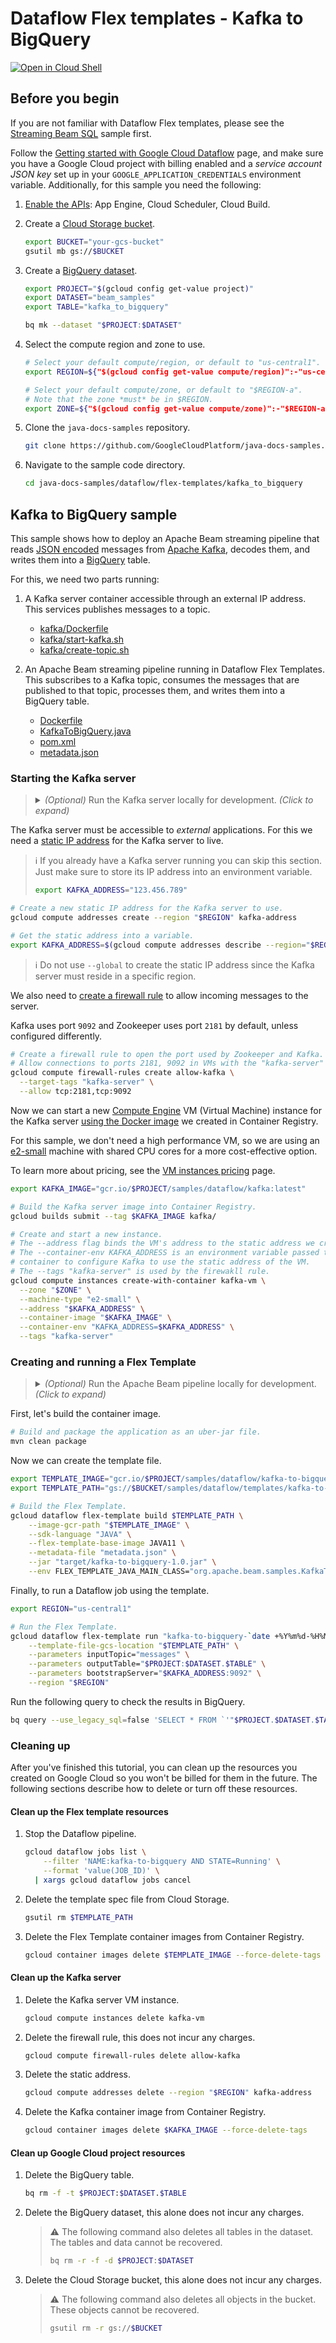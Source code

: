 # Dataflow Flex templates - Kafka to BigQuery

[![Open in Cloud Shell](http://gstatic.com/cloudssh/images/open-btn.svg)](https://console.cloud.google.com/cloudshell/open?git_repo=https://github.com/datastax-examples/astra-dataflow-starter&page=editor&open_in_editor=flex-templates/csv_to_astra/README.md)

## Before you begin

If you are not familiar with Dataflow Flex templates, please see the
[Streaming Beam SQL](../streaming-beam-sql/) sample first.

Follow the
[Getting started with Google Cloud Dataflow](../README.md)
page, and make sure you have a Google Cloud project with billing enabled
and a *service account JSON key* set up in your `GOOGLE_APPLICATION_CREDENTIALS`
environment variable.
Additionally, for this sample you need the following:

1. [Enable the APIs](https://console.cloud.google.com/flows/enableapi?apiid=appengine.googleapis.com,cloudscheduler.googleapis.com,cloudbuild.googleapis.com):
    App Engine, Cloud Scheduler, Cloud Build.

1. Create a [Cloud Storage bucket](https://cloud.google.com/storage/docs/creating-buckets).

    ```sh
    export BUCKET="your-gcs-bucket"
    gsutil mb gs://$BUCKET
    ```

1. Create a [BigQuery dataset](https://cloud.google.com/bigquery/docs/datasets).

    ```sh
    export PROJECT="$(gcloud config get-value project)"
    export DATASET="beam_samples"
    export TABLE="kafka_to_bigquery"

    bq mk --dataset "$PROJECT:$DATASET"
    ```

1. Select the compute region and zone to use.

    ```sh
    # Select your default compute/region, or default to "us-central1".
    export REGION=${"$(gcloud config get-value compute/region)":-"us-central1"}

    # Select your default compute/zone, or default to "$REGION-a".
    # Note that the zone *must* be in $REGION.
    export ZONE=${"$(gcloud config get-value compute/zone)":-"$REGION-a"}
    ```

1. Clone the `java-docs-samples` repository.

    ```sh
    git clone https://github.com/GoogleCloudPlatform/java-docs-samples.git
    ```

1. Navigate to the sample code directory.

    ```sh
    cd java-docs-samples/dataflow/flex-templates/kafka_to_bigquery
    ```

## Kafka to BigQuery sample

This sample shows how to deploy an Apache Beam streaming pipeline that reads
[JSON encoded](https://www.w3schools.com/whatis/whatis_json.asp) messages from
[Apache Kafka](https://kafka.apache.org/), decodes them, and writes them into a
[BigQuery](https://cloud.google.com/bigquery) table.

For this, we need two parts running:

1. A Kafka server container accessible through an external IP address.
   This services publishes messages to a topic.

    * [kafka/Dockerfile](kafka/Dockerfile)
    * [kafka/start-kafka.sh](kafka/start-kafka.sh)
    * [kafka/create-topic.sh](kafka/create-topic.sh)

2. An Apache Beam streaming pipeline running in Dataflow Flex Templates.
   This subscribes to a Kafka topic, consumes the messages that are published
   to that topic, processes them, and writes them into a BigQuery table.

    * [Dockerfile](Dockerfile)
    * [KafkaToBigQuery.java](src/main/java/org/apache/beam/samples/KafkaToBigQuery.java)
    * [pom.xml](pom.xml)
    * [metadata.json](metadata.json)

### Starting the Kafka server

> <details><summary>
> <i>(Optional)</i> Run the Kafka server locally for development.
> <i>(Click to expand)</i>
> </summary>
>
> Note that you **must** have
> [Docker installed in your machine](https://docs.docker.com/install/)
> to run the container locally.
> You do **not need** Docker installed to run in Cloud, skip this section if
> you want to go straight to building and deploying in Cloud.
>
> ```sh
> # Create a network where containers can communicate.
> docker network create kafka-net
>
> # Build the image.
> docker image build -t kafka kafka/
>
> # Run a detached container (in the background) using the network we created.
> docker run -d --rm \
>   --name "kafka" \
>   --net "kafka-net" \
>   -p 2181:2181 -p 9092:9092 \
>   kafka
> ```
>
> Once you are done, you can stop and delete the resources.
>
> ```sh
> # Stop the container.
> docker kill kafka
>
> # Delete the Docker network.
> docker network rm kafka-net
> ```
>
> For more information about creating a Docker application, see
> [Containerizing an application](https://docs.docker.com/get-started/part2/).
>
> </details>

The Kafka server must be accessible to *external* applications.
For this we need a
[static IP address](https://cloud.google.com/compute/docs/ip-addresses/reserve-static-external-ip-address)
for the Kafka server to live.

> ℹ️ If you already have a Kafka server running you can skip this section.
> Just make sure to store its IP address into an environment variable.
>
> ```sh
> export KAFKA_ADDRESS="123.456.789"
> ```

```sh
# Create a new static IP address for the Kafka server to use.
gcloud compute addresses create --region "$REGION" kafka-address

# Get the static address into a variable.
export KAFKA_ADDRESS=$(gcloud compute addresses describe --region="$REGION" --format='value(address)' kafka-address)
```

> ℹ️ Do not use `--global` to create the static IP address since the
> Kafka server must reside in a specific region.

We also need to
[create a firewall rule](https://cloud.google.com/compute/docs/containers/configuring-options-to-run-containers#publishing_container_ports)
to allow incoming messages to the server.

Kafka uses port `9092` and Zookeeper uses port `2181` by default, unless
configured differently.

```sh
# Create a firewall rule to open the port used by Zookeeper and Kafka.
# Allow connections to ports 2181, 9092 in VMs with the "kafka-server" tag.
gcloud compute firewall-rules create allow-kafka \
  --target-tags "kafka-server" \
  --allow tcp:2181,tcp:9092
```

Now we can start a new
[Compute Engine](https://cloud.google.com/compute/)
VM (Virtual Machine) instance for the Kafka server
[using the Docker image](https://cloud.google.com/compute/docs/instances/create-start-instance#from-container-image)
we created in Container Registry.

For this sample, we don't need a high performance VM, so we are using an
[e2-small](https://cloud.google.com/compute/docs/machine-types#e2_shared-core_machine_types)
machine with shared CPU cores for a more cost-effective option.

To learn more about pricing, see the
[VM instances pricing](https://cloud.google.com/compute/vm-instance-pricing) page.

```sh
export KAFKA_IMAGE="gcr.io/$PROJECT/samples/dataflow/kafka:latest"

# Build the Kafka server image into Container Registry.
gcloud builds submit --tag $KAFKA_IMAGE kafka/

# Create and start a new instance.
# The --address flag binds the VM's address to the static address we created.
# The --container-env KAFKA_ADDRESS is an environment variable passed to the
# container to configure Kafka to use the static address of the VM.
# The --tags "kafka-server" is used by the firewakll rule.
gcloud compute instances create-with-container kafka-vm \
  --zone "$ZONE" \
  --machine-type "e2-small" \
  --address "$KAFKA_ADDRESS" \
  --container-image "$KAFKA_IMAGE" \
  --container-env "KAFKA_ADDRESS=$KAFKA_ADDRESS" \
  --tags "kafka-server"
```

### Creating and running a Flex Template

> <details><summary>
> <i>(Optional)</i> Run the Apache Beam pipeline locally for development.
> <i>(Click to expand)</i>
> </summary>
>
> ```sh
> # If you omit the --bootstrapServer argument, it connects to localhost.
> # If you are running the Kafka server locally, you can omit --bootstrapServer.
> mvn compile exec:java \
>   -Dexec.mainClass=org.apache.beam.samples.KafkaToBigQuery \
>   -Dexec.args="\
>     --project=$PROJECT \
>     --outputTable=$PROJECT:$DATASET.$TABLE \
>     --bootstrapServer=$KAFKA_ADDRESS:9092"
> ```
>
> </details>

First, let's build the container image.

```sh
# Build and package the application as an uber-jar file.
mvn clean package
```

Now we can create the template file.

```sh
export TEMPLATE_IMAGE="gcr.io/$PROJECT/samples/dataflow/kafka-to-bigquery-sql:latest"
export TEMPLATE_PATH="gs://$BUCKET/samples/dataflow/templates/kafka-to-bigquery.json"

# Build the Flex Template.
gcloud dataflow flex-template build $TEMPLATE_PATH \
    --image-gcr-path "$TEMPLATE_IMAGE" \
    --sdk-language "JAVA" \
    --flex-template-base-image JAVA11 \
    --metadata-file "metadata.json" \
    --jar "target/kafka-to-bigquery-1.0.jar" \
    --env FLEX_TEMPLATE_JAVA_MAIN_CLASS="org.apache.beam.samples.KafkaToBigQuery"
```

Finally, to run a Dataflow job using the template.

```sh
export REGION="us-central1"

# Run the Flex Template.
gcloud dataflow flex-template run "kafka-to-bigquery-`date +%Y%m%d-%H%M%S`" \
    --template-file-gcs-location "$TEMPLATE_PATH" \
    --parameters inputTopic="messages" \
    --parameters outputTable="$PROJECT:$DATASET.$TABLE" \
    --parameters bootstrapServer="$KAFKA_ADDRESS:9092" \
    --region "$REGION"
```

Run the following query to check the results in BigQuery.

```sh
bq query --use_legacy_sql=false 'SELECT * FROM `'"$PROJECT.$DATASET.$TABLE"'`'
```

### Cleaning up

After you've finished this tutorial, you can clean up the resources you created
on Google Cloud so you won't be billed for them in the future.
The following sections describe how to delete or turn off these resources.

#### Clean up the Flex template resources

1. Stop the Dataflow pipeline.

    ```sh
    gcloud dataflow jobs list \
        --filter 'NAME:kafka-to-bigquery AND STATE=Running' \
        --format 'value(JOB_ID)' \
      | xargs gcloud dataflow jobs cancel
    ```

1. Delete the template spec file from Cloud Storage.

    ```sh
    gsutil rm $TEMPLATE_PATH
    ```

1. Delete the Flex Template container images from Container Registry.

    ```sh
    gcloud container images delete $TEMPLATE_IMAGE --force-delete-tags
    ```

#### Clean up the Kafka server

1. Delete the Kafka server VM instance.

    ```sh
    gcloud compute instances delete kafka-vm
    ```

1. Delete the firewall rule, this does not incur any charges.

    ```sh
    gcloud compute firewall-rules delete allow-kafka
    ```

1. Delete the static address.

    ```sh
    gcloud compute addresses delete --region "$REGION" kafka-address
    ```

1. Delete the Kafka container image from Container Registry.

    ```sh
    gcloud container images delete $KAFKA_IMAGE --force-delete-tags
    ```

#### Clean up Google Cloud project resources

1. Delete the BigQuery table.

    ```sh
    bq rm -f -t $PROJECT:$DATASET.$TABLE
    ```

1. Delete the BigQuery dataset, this alone does not incur any charges.

    > ⚠️ The following command also deletes all tables in the dataset.
    > The tables and data cannot be recovered.
    >
    > ```sh
    > bq rm -r -f -d $PROJECT:$DATASET
    > ```

1. Delete the Cloud Storage bucket, this alone does not incur any charges.

    > ⚠️ The following command also deletes all objects in the bucket.
    > These objects cannot be recovered.
    >
    > ```sh
    > gsutil rm -r gs://$BUCKET
    > ```
